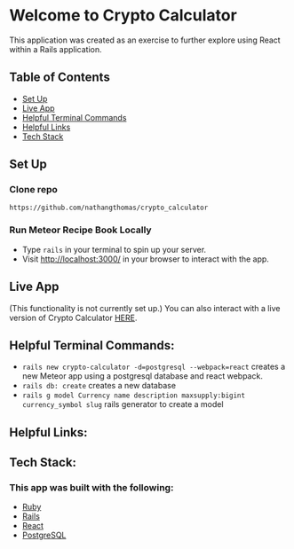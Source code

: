 # Welcome to Crypto Calculator
This application was created as an exercise to further explore using React within a Rails application.

## Table of Contents
<!--ts-->
   * [Set Up](#set-up)
   * [Live App](#live-app)
   * [Helpful Terminal Commands](#helpful-terminal-commands)
   * [Helpful Links](#helpful-links)
   * [Tech Stack](#tech-stack)
<!--te-->

## **Set Up**

### Clone repo
```
https://github.com/nathangthomas/crypto_calculator
```
### Run Meteor Recipe Book Locally
- Type `rails` in your terminal to spin up your server.
- Visit [http://localhost:3000/](http://localhost:3000/) in your browser to interact with the app.


## Live App
(This functionality is not currently set up.)
You can also interact with a live version of Crypto Calculator [HERE](https://crypto_calculator.herokuapp.com/).

## Helpful Terminal Commands:
- `rails new crypto-calculator -d=postgresql --webpack=react` creates a new Meteor app using a postgresql database and react webpack.
- `rails db: create` creates a new database
- `rails g model Currency name description maxsupply:bigint currency_symbol slug` rails generator to create a model


## Helpful Links:

## Tech Stack:
### This app was built with the following:
- [Ruby](#)
- [Rails](#)
- [React](#)
- [PostgreSQL](#)
